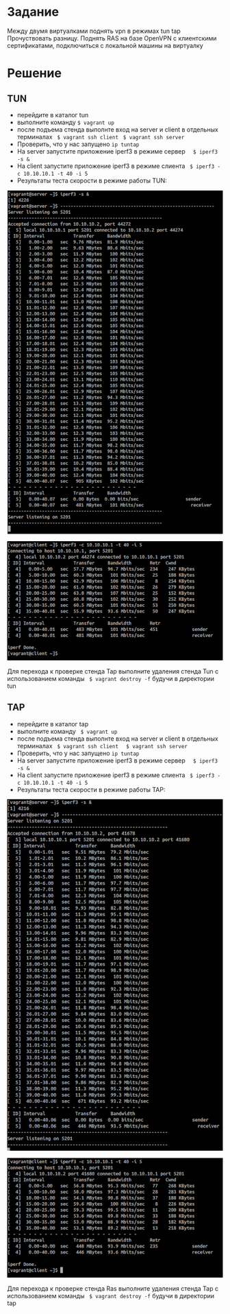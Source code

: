 # Задание

Между двумя виртуалками поднять vpn в режимах
tun
tap Прочуствовать разницу.
Поднять RAS на базе OpenVPN с клиентскими сертификатами, подключиться с локальной машины на виртуалку

# Решение
## TUN
- перейдите в каталог tun
- выполните команду ` $ vagrant up   ` 
- после подъема стенда выполнте вход на server и client в отдельных терминалах
     `  $ vagrant ssh client ` 
     `  $ vagrant ssh server ` 
- Проверить, что у нас запущено ` ip tuntap `
- На server запустите приложение iperf3 в режиме сервер  `   $ iperf3 -s & ` 
- На client запустите приложение iperf3 в режиме слиента   `  $ iperf3 -c 10.10.10.1 -t 40 -i 5  ` 
- Результаты теста скорости в режиме работы TUN:

![alt text](tun/tun1.png "server tun")

![alt text](tun/tun2.png "client tun")

Для перехода к проверке стенда Tap выполните удаления стенда Tun с использованием команды `  $ vagrant destroy -f `  будучи в директории tun

## TAP
- перейдите в каталог tap
- выполните команду `  $ vagrant up   ` 
- после подъема стенда выполнте вход на server и client в отдельных терминалах
     `  $ vagrant ssh client  ` 
     `  $ vagrant ssh server  ` 
- Проверить, что у нас запущено ` ip tuntap `
- На server запустите приложение iperf3 в режиме сервер  `   $ iperf3 -s & ` 
- На client запустите приложение iperf3 в режиме слиента   `  $ iperf3 -c 10.10.10.1 -t 40 -i 5  `       
- Результаты теста скорости в режиме работы TAP:

![alt text](tap/tap1.png "server tap")

![alt text](tap/tap2.png "client tap")

Для перехода к проверке стенда Ras выполните удаления стенда Tap с использованием команды `  $ vagrant destroy -f `  будучи в директории tap






